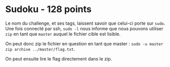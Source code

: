 # Sudoku - 128 points

Le nom du challenge, et ses tags, laissent savoir que celui-ci porte sur `sudo`. Une fois connecté par ssh, `sudo -l` nous informe que nous pouvons utiliser `zip` en tant que `master` auquel le fichier cible est lisible.

On peut donc zip le fichier en question en tant que master : `sudo -u master zip archive ../master/flag.txt`.

On peut ensuite lire le flag directement dans le zip.